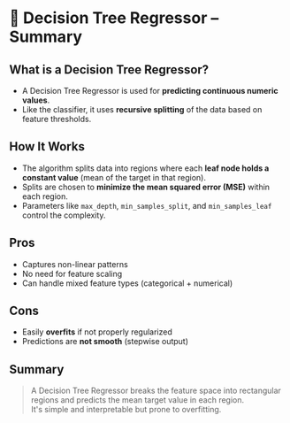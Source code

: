 # 🌿 Decision Tree Regressor – Summary

## What is a Decision Tree Regressor?

- A Decision Tree Regressor is used for **predicting continuous numeric values**.
- Like the classifier, it uses **recursive splitting** of the data based on feature thresholds.

## How It Works

- The algorithm splits data into regions where each **leaf node holds a constant value** (mean of the target in that region).
- Splits are chosen to **minimize the mean squared error (MSE)** within each region.
- Parameters like `max_depth`, `min_samples_split`, and `min_samples_leaf` control the complexity.

## Pros

- Captures non-linear patterns
- No need for feature scaling
- Can handle mixed feature types (categorical + numerical)

## Cons

- Easily **overfits** if not properly regularized
- Predictions are **not smooth** (stepwise output)

## Summary

> A Decision Tree Regressor breaks the feature space into rectangular  
> regions and predicts the mean target value in each region.  
> It's simple and interpretable but prone to overfitting.
